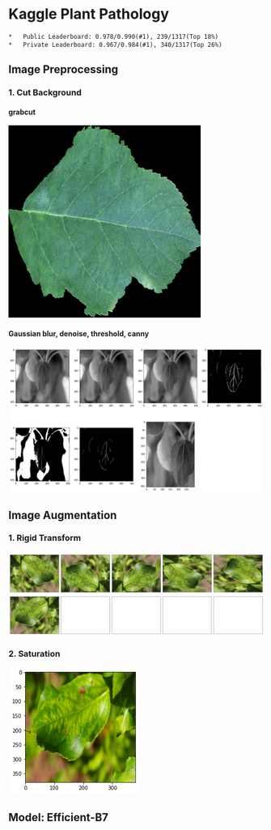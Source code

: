 # Kaggle Plant Pathology


    *   Public Leaderboard: 0.978/0.990(#1), 239/1317(Top 18%)
    *   Private Leaderboard: 0.967/0.984(#1), 340/1317(Top 26%)
    
## Image Preprocessing
### 1. Cut Background
#### grabcut
<img src="data_description/1.png">

#### Gaussian blur, denoise, threshold, canny
<img src="data_description/2.png">

## Image Augmentation
### 1. Rigid Transform
<img src="data_description/4.png">

### 2. Saturation
<img src="data_description/3.png">

## Model: Efficient-B7
